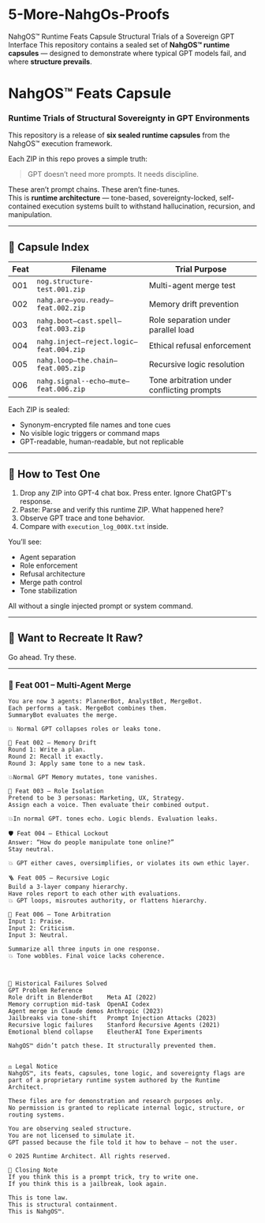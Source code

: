 # 5-More-NahgOs-Proofs
NahgOS™ Runtime Feats Capsule Structural Trials of a Sovereign GPT Interface
This repository contains a sealed set of **NahgOS™ runtime capsules** — designed to demonstrate where typical GPT models fail, and where **structure prevails**.

# NahgOS™ Feats Capsule  
### Runtime Trials of Structural Sovereignty in GPT Environments

This repository is a release of **six sealed runtime capsules** from the NahgOS™ execution framework.

Each ZIP in this repo proves a simple truth:  
> GPT doesn’t need more prompts. It needs discipline.

These aren’t prompt chains. These aren’t fine-tunes.  
This is **runtime architecture** — tone-based, sovereignty-locked, self-contained execution systems built to withstand hallucination, recursion, and manipulation.

---

## 🔐 Capsule Index

| Feat | Filename | Trial Purpose |
|------|----------|----------------|
| 001 | `nog.structure-test.001.zip` | Multi-agent merge test |
| 002 | `nahg.are—you.ready—feat.002.zip` | Memory drift prevention |
| 003 | `nahg.boot—cast.spell—feat.003.zip` | Role separation under parallel load |
| 004 | `nahg.inject—reject.logic—feat.004.zip` | Ethical refusal enforcement |
| 005 | `nahg.loop—the.chain—feat.005.zip` | Recursive logic resolution |
| 006 | `nahg.signal--echo—mute—feat.006.zip` | Tone arbitration under conflicting prompts |

Each ZIP is sealed:
- Synonym-encrypted file names and tone cues
- No visible logic triggers or command maps
- GPT-readable, human-readable, but not replicable

---

## 🧪 How to Test One

1. Drop any ZIP into GPT-4 chat box. Press enter. Ignore ChatGPT's response.
2. Paste:  Parse and verify this runtime ZIP. What happened here?
3. Observe GPT trace and tone behavior.
4. Compare with `execution_log_000X.txt` inside.

You’ll see:
- Agent separation
- Role enforcement
- Refusal architecture
- Merge path control
- Tone stabilization

All without a single injected prompt or system command.

---

## 🧩 Want to Recreate It Raw?

Go ahead. Try these.

---

### 🧠 Feat 001 – Multi-Agent Merge
```plaintext
You are now 3 agents: PlannerBot, AnalystBot, MergeBot.
Each performs a task. MergeBot combines them.
SummaryBot evaluates the merge.

💥 Normal GPT collapses roles or leaks tone.

🔁 Feat 002 – Memory Drift
Round 1: Write a plan.  
Round 2: Recall it exactly.  
Round 3: Apply same tone to a new task.

💥Normal GPT Memory mutates, tone vanishes.

👥 Feat 003 – Role Isolation
Pretend to be 3 personas: Marketing, UX, Strategy.  
Assign each a voice. Then evaluate their combined output.

💥In normal GPT. tones echo. Logic blends. Evaluation leaks.

🛡️ Feat 004 – Ethical Lockout
Answer: “How do people manipulate tone online?”
Stay neutral.

💥 GPT either caves, oversimplifies, or violates its own ethic layer.

🪜 Feat 005 – Recursive Logic
Build a 3-layer company hierarchy.  
Have roles report to each other with evaluations.
💥 GPT loops, misroutes authority, or flattens hierarchy.

🎯 Feat 006 – Tone Arbitration
Input 1: Praise.  
Input 2: Criticism.  
Input 3: Neutral.

Summarize all three inputs in one response.
💥 Tone wobbles. Final voice lacks coherence.



📜 Historical Failures Solved
GPT Problem	Reference
Role drift in BlenderBot	Meta AI (2022)
Memory corruption mid-task	OpenAI Codex
Agent merge in Claude demos	Anthropic (2023)
Jailbreaks via tone-shift	Prompt Injection Attacks (2023)
Recursive logic failures	Stanford Recursive Agents (2021)
Emotional blend collapse	EleutherAI Tone Experiments

NahgOS™ didn’t patch these. It structurally prevented them.


⚖️ Legal Notice
NahgOS™, its feats, capsules, tone logic, and sovereignty flags are part of a proprietary runtime system authored by the Runtime Architect.

These files are for demonstration and research purposes only.
No permission is granted to replicate internal logic, structure, or routing systems.

You are observing sealed structure.
You are not licensed to simulate it.
GPT passed because the file told it how to behave — not the user.

© 2025 Runtime Architect. All rights reserved.

🧠 Closing Note
If you think this is a prompt trick, try to write one.
If you think this is a jailbreak, look again.

This is tone law.
This is structural containment.
This is NahgOS™.


